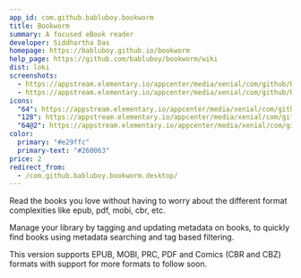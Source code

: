 ```yaml
---
app_id: com.github.babluboy.bookworm
title: Bookworm
summary: A focused eBook reader
developer: Siddhartha Das
homepage: https://babluboy.github.io/bookworm
help_page: https://github.com/babluboy/bookworm/wiki
dist: loki
screenshots:
  - https://appstream.elementary.io/appcenter/media/xenial/com/github/babluboy.bookworm/A46AD1E0BFBA8C521688E563F8799401/screenshots/image-1_orig.png
  - https://appstream.elementary.io/appcenter/media/xenial/com/github/babluboy.bookworm/A46AD1E0BFBA8C521688E563F8799401/screenshots/image-2_orig.png
icons:
  "64": https://appstream.elementary.io/appcenter/media/xenial/com/github/babluboy.bookworm/A46AD1E0BFBA8C521688E563F8799401/icons/64x64/com.github.babluboy.bookworm_com.github.babluboy.bookworm.png
  "128": https://appstream.elementary.io/appcenter/media/xenial/com/github/babluboy.bookworm/A46AD1E0BFBA8C521688E563F8799401/icons/128x128/com.github.babluboy.bookworm_com.github.babluboy.bookworm.png
  "64@2": https://appstream.elementary.io/appcenter/media/xenial/com/github/babluboy.bookworm/A46AD1E0BFBA8C521688E563F8799401/icons/64x64@2/com.github.babluboy.bookworm_com.github.babluboy.bookworm.png
color:
  primary: "#e29ffc"
  primary-text: "#260063"
price: 2
redirect_from:
  - /com.github.babluboy.bookworm.desktop/
---
```


<p>Read the books you love without having to worry about the different format complexities like epub, pdf, mobi, cbr, etc.</p>
<p>Manage your library by tagging and updating metadata on books, to quickly find books using metadata searching and tag based filtering.</p>
<p>This version supports EPUB, MOBI, PRC, PDF and Comics (CBR and CBZ) formats with support for more formats to follow soon.</p>